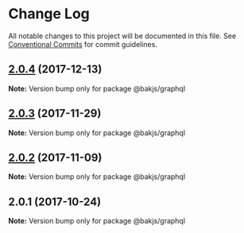 # Change Log

All notable changes to this project will be documented in this file.
See [Conventional Commits](https://conventionalcommits.org) for commit guidelines.

<a name="2.0.4"></a>
## [2.0.4](https://github.com/bakjs/plugins/compare/@bakjs/graphql@2.0.3...@bakjs/graphql@2.0.4) (2017-12-13)




**Note:** Version bump only for package @bakjs/graphql

<a name="2.0.3"></a>
## [2.0.3](https://github.com/bakjs/plugins/compare/@bakjs/graphql@2.0.2...@bakjs/graphql@2.0.3) (2017-11-29)




**Note:** Version bump only for package @bakjs/graphql

<a name="2.0.2"></a>
## [2.0.2](https://github.com/bakjs/plugins/compare/@bakjs/graphql@2.0.1...@bakjs/graphql@2.0.2) (2017-11-09)




**Note:** Version bump only for package @bakjs/graphql

<a name="2.0.1"></a>
## 2.0.1 (2017-10-24)




**Note:** Version bump only for package @bakjs/graphql

